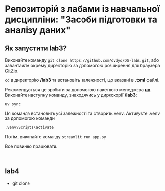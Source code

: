 # Репозиторій з лабами із навчальної дисципліни: "Засоби підготовки та аналізу даних"
## Як запустити lab3?

Виконайте команду `git clone https://github.com/dvdyo/DS-labs.git`, або завантажте окрему директорію за допомогою розширення для браузера [GitZip](https://chromewebstore.google.com/detail/gitzip-for-github/ffabmkklhbepgcgfonabamgnfafbdlkn?pli=1).

`cd` в директорію **/lab3** та встановіть залежності, що вказані в **.toml** файлі.

Рекомендується це зробити за допомогою пакетного менеджера [**uv**](https://github.com/astral-sh/uv). Виконайте наступну команду, знаходячись у дирескорії **/lab3**:

`uv sync`

Ця команда встановить усі залежності та створить venv. Активуєте .venv за допомогою команди:

`.venv\Scripts\activate`

Потім, виконайте команду `streamlit run app.py`

Все повинно працювати.

<br>

## lab4

- git clone 
